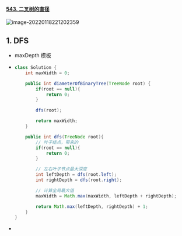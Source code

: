 #### [543. 二叉树的直径](https://leetcode-cn.com/problems/diameter-of-binary-tree/)

![image-20220118221202359](https://raw.githubusercontent.com/TWDH/Leetcode-From-Zero/pictures/img/image-20220118221202359.png)

## 1. DFS

- maxDepth 模板

- ```java
  class Solution {
      int maxWidth = 0;
  
      public int diameterOfBinaryTree(TreeNode root) {
          if(root == null){
              return 0;
          }
  
          dfs(root);
  
          return maxWidth;
      }
  
      public int dfs(TreeNode root){
          // 叶子结点，带来的
          if(root == null){
              return 0;
          }
  
          // 左右叶子节点最大深度
          int leftDepth = dfs(root.left);
          int rightDepth = dfs(root.right);
  
          // 计算全局最大值
          maxWidth = Math.max(maxWidth, leftDepth + rightDepth);
  
          return Math.max(leftDepth, rightDepth) + 1;
      }
  }
  ```

- 
